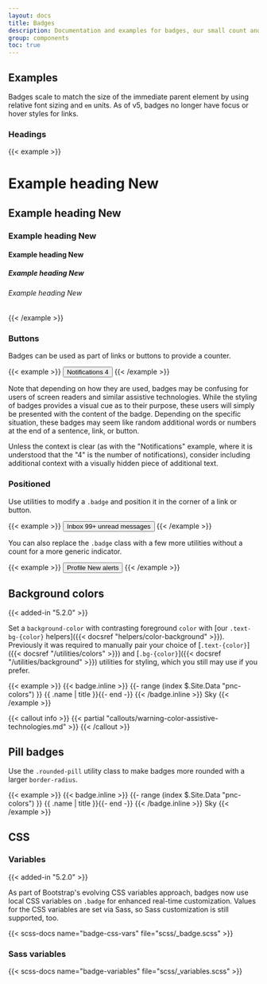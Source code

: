 ```yaml
---
layout: docs
title: Badges
description: Documentation and examples for badges, our small count and labeling component.
group: components
toc: true
---
```


## Examples

Badges scale to match the size of the immediate parent element by using relative font sizing and `em` units. As of v5, badges no longer have focus or hover styles for links.

### Headings

{{< example >}}
<h1>Example heading <span class="badge text-bg-secondary">New</span></h1>
<h2>Example heading <span class="badge text-bg-secondary">New</span></h2>
<h3>Example heading <span class="badge text-bg-secondary">New</span></h3>
<h4>Example heading <span class="badge text-bg-secondary">New</span></h4>
<h5>Example heading <span class="badge text-bg-secondary">New</span></h5>
<h6>Example heading <span class="badge text-bg-secondary">New</span></h6>
{{< /example >}}

### Buttons

Badges can be used as part of links or buttons to provide a counter.

{{< example >}}
<button type="button" class="btn btn-primary">
  Notifications <span class="badge text-bg-secondary">4</span>
</button>
{{< /example >}}

Note that depending on how they are used, badges may be confusing for users of screen readers and similar assistive technologies. While the styling of badges provides a visual cue as to their purpose, these users will simply be presented with the content of the badge. Depending on the specific situation, these badges may seem like random additional words or numbers at the end of a sentence, link, or button.

Unless the context is clear (as with the "Notifications" example, where it is understood that the "4" is the number of notifications), consider including additional context with a visually hidden piece of additional text.

### Positioned

Use utilities to modify a `.badge` and position it in the corner of a link or button.

{{< example >}}
<button type="button" class="btn btn-primary position-relative">
  Inbox
  <span class="position-absolute top-0 start-100 translate-middle badge rounded-pill bg-danger">
    99+
    <span class="visually-hidden">unread messages</span>
  </span>
</button>
{{< /example >}}

You can also replace the `.badge` class with a few more utilities without a count for a more generic indicator.

{{< example >}}
<button type="button" class="btn btn-primary position-relative">
  Profile
  <span class="position-absolute top-0 start-100 translate-middle p-2 bg-danger border border-light rounded-circle">
    <span class="visually-hidden">New alerts</span>
  </span>
</button>
{{< /example >}}

## Background colors

{{< added-in "5.2.0" >}}

Set a `background-color` with contrasting foreground `color` with [our `.text-bg-{color}` helpers]({{< docsref "helpers/color-background" >}}). Previously it was required to manually pair your choice of [`.text-{color}`]({{< docsref "/utilities/colors" >}}) and [`.bg-{color}`]({{< docsref "/utilities/background" >}}) utilities for styling, which you still may use if you prefer.

{{< example >}}
{{< badge.inline >}}
{{- range (index $.Site.Data "pnc-colors") }}
<span class="badge text-bg-{{ .name }}">{{ .name | title }}</span>{{- end -}}
{{< /badge.inline >}}
<span class="badge text-bg-sky">Sky</span>
{{< /example >}}

{{< callout info >}}
{{< partial "callouts/warning-color-assistive-technologies.md" >}}
{{< /callout >}}

## Pill badges

Use the `.rounded-pill` utility class to make badges more rounded with a larger `border-radius`.

{{< example >}}
{{< badge.inline >}}
{{- range (index $.Site.Data "pnc-colors") }}
<span class="badge rounded-pill text-bg-{{ .name }}">{{ .name | title }}</span>{{- end -}}
{{< /badge.inline >}}
<span class="badge text-bg-sky">Sky</span>
{{< /example >}}

## CSS

### Variables

{{< added-in "5.2.0" >}}

As part of Bootstrap's evolving CSS variables approach, badges now use local CSS variables on `.badge` for enhanced real-time customization. Values for the CSS variables are set via Sass, so Sass customization is still supported, too.

{{< scss-docs name="badge-css-vars" file="scss/_badge.scss" >}}

### Sass variables

{{< scss-docs name="badge-variables" file="scss/_variables.scss" >}}
